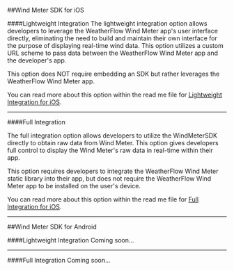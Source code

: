 ##Wind Meter SDK for iOS

####Lightweight Integration
The lightweight integration option allows developers to leverage the WeatherFlow Wind Meter app's user interface directly, eliminating the need to build and maintain their own interface for the purpose of displaying real-time wind data.  This option utilizes a custom URL scheme to pass data between the WeatherFlow Wind Meter app and the developer's app.

This option does NOT require embedding an SDK but rather leverages the WeatherFlow Wind Meter app.

You can read more about this option within the read me file for [Lightweight Integration for iOS].

---
####Full Integration

The full integration option allows developers to utilize the WindMeterSDK directly to obtain raw data from Wind Meter.  This option gives developers full control to display the Wind Meter's raw data in real-time within their app.  

This option requires developers to integrate the WeatherFlow Wind Meter static library into their app, but does not require the WeatherFlow Wind Meter app to be installed on the user's device.

You can read more about this option within the read me file for [Full Integration for iOS].

---

##Wind Meter SDK for Android

####Lightweight Integration
Coming soon...

---
####Full Integration
Coming soon...

[Lightweight Integration for iOS]:https://github.com/WeatherFlow/WindMeterSDK/tree/master/iOS/Lightweight%20Integration%20Example
[Full Integration for iOS]:https://github.com/WeatherFlow/WindMeterSDK/tree/master/iOS/Full%20Integration%20Example

